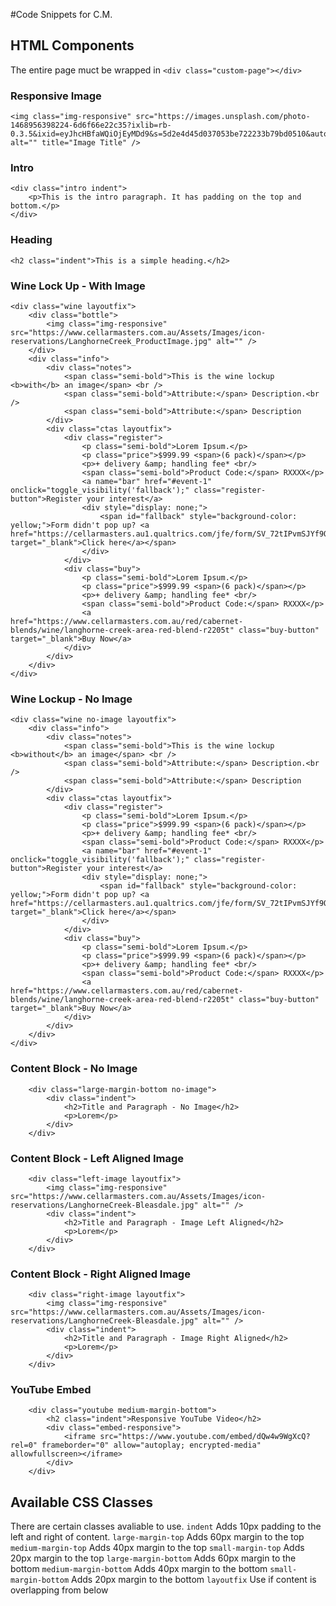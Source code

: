 #Code Snippets for C.M.

## HTML Components

The entire page muct be wrapped in `<div class="custom-page"></div>`

### Responsive Image
```
<img class="img-responsive" src="https://images.unsplash.com/photo-1468956398224-6d6f66e22c35?ixlib=rb-0.3.5&ixid=eyJhcHBfaWQiOjEyMDd9&s=5d2e4d45d037053be722233b79bd0510&auto=format&fit=crop&w=3910&q=80" alt="" title="Image Title" />
```

### Intro
```
<div class="intro indent">
	<p>This is the intro paragraph. It has padding on the top and bottom.</p>
</div>
```

### Heading
```
<h2 class="indent">This is a simple heading.</h2>
```

### Wine Lock Up - With Image
```
<div class="wine layoutfix">
	<div class="bottle">
		<img class="img-responsive" src="https://www.cellarmasters.com.au/Assets/Images/icon-reservations/LanghorneCreek_ProductImage.jpg" alt="" />
	</div>
	<div class="info">
		<div class="notes">
			<span class="semi-bold">This is the wine lockup <b>with</b> an image</span> <br />
			<span class="semi-bold">Attribute:</span> Description.<br />
			<span class="semi-bold">Attribute:</span> Description
		</div>
		<div class="ctas layoutfix">
			<div class="register">
				<p class="semi-bold">Lorem Ipsum.</p>
				<p class="price">$999.99 <span>(6 pack)</span></p>
				<p>+ delivery &amp; handling fee* <br/>
				<span class="semi-bold">Product Code:</span> RXXXX</p>
				<a name="bar" href="#event-1" onclick="toggle_visibility('fallback');" class="register-button">Register your interest</a>
				<div style="display: none;">
					<span id="fallback" style="background-color: yellow;">Form didn't pop up? <a href="https://cellarmasters.au1.qualtrics.com/jfe/form/SV_72tIPvmSJYf9QKF" target="_blank">Click here</a></span>
				</div>
			</div>
			<div class="buy">
				<p class="semi-bold">Lorem Ipsum.</p>
				<p class="price">$999.99 <span>(6 pack)</span></p>
				<p>+ delivery &amp; handling fee* <br/>
				<span class="semi-bold">Product Code:</span> RXXXX</p>
				<a href="https://www.cellarmasters.com.au/red/cabernet-blends/wine/langhorne-creek-area-red-blend-r2205t" class="buy-button" target="_blank">Buy Now</a>
			</div>
		</div>
	</div>
</div>
```

### Wine Lockup - No Image
```
<div class="wine no-image layoutfix">
	<div class="info">
		<div class="notes">
			<span class="semi-bold">This is the wine lockup <b>without</b> an image</span> <br />
			<span class="semi-bold">Attribute:</span> Description.<br />
			<span class="semi-bold">Attribute:</span> Description
		</div>
		<div class="ctas layoutfix">
			<div class="register">
				<p class="semi-bold">Lorem Ipsum.</p>
				<p class="price">$999.99 <span>(6 pack)</span></p>
				<p>+ delivery &amp; handling fee* <br/>
				<span class="semi-bold">Product Code:</span> RXXXX</p>
				<a name="bar" href="#event-1" onclick="toggle_visibility('fallback');" class="register-button">Register your interest</a>
				<div style="display: none;">
					<span id="fallback" style="background-color: yellow;">Form didn't pop up? <a href="https://cellarmasters.au1.qualtrics.com/jfe/form/SV_72tIPvmSJYf9QKF" target="_blank">Click here</a></span>
				</div>
			</div>
			<div class="buy">
				<p class="semi-bold">Lorem Ipsum.</p>
				<p class="price">$999.99 <span>(6 pack)</span></p>
				<p>+ delivery &amp; handling fee* <br/>
				<span class="semi-bold">Product Code:</span> RXXXX</p>
				<a href="https://www.cellarmasters.com.au/red/cabernet-blends/wine/langhorne-creek-area-red-blend-r2205t" class="buy-button" target="_blank">Buy Now</a>
			</div>
		</div>
	</div>
</div>
```

### Content Block - No Image
```
	<div class="large-margin-bottom no-image">
		<div class="indent">
			<h2>Title and Paragraph - No Image</h2>
			<p>Lorem</p>
		</div>
	</div>
```

### Content Block - Left Aligned Image
```
	<div class="left-image layoutfix">
		<img class="img-responsive" src="https://www.cellarmasters.com.au/Assets/Images/icon-reservations/LanghorneCreek-Bleasdale.jpg" alt="" />
		<div class="indent">
			<h2>Title and Paragraph - Image Left Aligned</h2>
			<p>Lorem</p>
		</div>
	</div>
```

### Content Block - Right Aligned Image
```
	<div class="right-image layoutfix">
		<img class="img-responsive" src="https://www.cellarmasters.com.au/Assets/Images/icon-reservations/LanghorneCreek-Bleasdale.jpg" alt="" />
		<div class="indent">
			<h2>Title and Paragraph - Image Right Aligned</h2>
			<p>Lorem</p>
		</div>
	</div>
```

### YouTube Embed
```
	<div class="youtube medium-margin-bottom">
		<h2 class="indent">Responsive YouTube Video</h2>
		<div class="embed-responsive">
			<iframe src="https://www.youtube.com/embed/dQw4w9WgXcQ?rel=0" frameborder="0" allow="autoplay; encrypted-media" allowfullscreen></iframe>
		</div>
	</div>
```


## Available CSS Classes
There are certain classes avaliable to use.
`indent`  Adds 10px padding to the left and right of content.
`large-margin-top` Adds 60px margin to the top
`medium-margin-top` Adds 40px margin to the top
`small-margin-top` Adds 20px margin to the top
`large-margin-bottom` Adds 60px margin to the bottom
`medium-margin-bottom` Adds 40px margin to the bottom
`small-margin-bottom` Adds 20px margin to the bottom
`layoutfix` Use if content is overlapping from below
